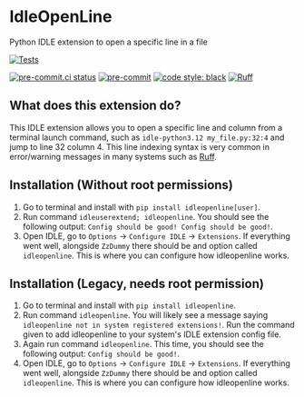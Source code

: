 # IdleOpenLine
Python IDLE extension to open a specific line in a file

[![Tests](https://github.com/CoolCat467/idleopenline/actions/workflows/tests.yml/badge.svg?branch=main)](https://github.com/CoolCat467/idleopenline/actions/workflows/tests.yml)
<!-- BADGIE TIME -->

[![pre-commit.ci status](https://results.pre-commit.ci/badge/github/CoolCat467/idleopenline/main.svg)](https://results.pre-commit.ci/latest/github/CoolCat467/idleopenline/main)
[![pre-commit](https://img.shields.io/badge/pre--commit-enabled-brightgreen?logo=pre-commit)](https://github.com/pre-commit/pre-commit)
[![code style: black](https://img.shields.io/badge/code_style-black-000000.svg)](https://github.com/psf/black)
[![Ruff](https://img.shields.io/endpoint?url=https://raw.githubusercontent.com/astral-sh/ruff/main/assets/badge/v2.json)](https://github.com/astral-sh/ruff)

<!-- END BADGIE TIME -->

## What does this extension do?
This IDLE extension allows you to open a specific line and column from
a terminal launch command, such as `idle-python3.12 my_file.py:32:4`
and jump to line 32 column 4. This line indexing syntax is very common
in error/warning messages in many systems such as [Ruff](https://github.com/astral-sh/ruff).

## Installation (Without root permissions)
1) Go to terminal and install with `pip install idleopenline[user]`.
2) Run command `idleuserextend; idleopenline`. You should see the following
output: `Config should be good! Config should be good!`.
3) Open IDLE, go to `Options` -> `Configure IDLE` -> `Extensions`.
If everything went well, alongside `ZzDummy` there should be and
option called `idleopenline`. This is where you can configure how
idleopenline works.

## Installation (Legacy, needs root permission)
1) Go to terminal and install with `pip install idleopenline`.
2) Run command `idleopenline`. You will likely see a message saying
`idleopenline not in system registered extensions!`. Run the command
given to add idleopenline to your system's IDLE extension config file.
3) Again run command `idleopenline`. This time, you should see the
following output: `Config should be good!`.
4) Open IDLE, go to `Options` -> `Configure IDLE` -> `Extensions`.
If everything went well, alongside `ZzDummy` there should be and
option called `idleopenline`. This is where you can configure how
idleopenline works.
